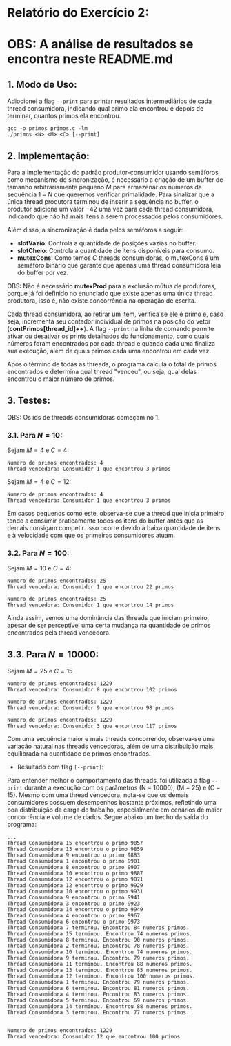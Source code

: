 # Relatório do Exercício 2:

# OBS: A análise de resultados se encontra neste README.md

## 1. Modo de Uso:

Adiocionei a flag ```--print``` para printar resultados intermediários de cada thread consumidora, indicando qual primo ela encontrou e depois de terminar, quantos primos ela encontrou.
```
gcc -o primos primos.c -lm
./primos <N> <M> <C> [--print]
```

## 2. Implementação:

Para a implementação do padrão produtor-consumidor usando semáforos como mecanismo de sincronização, é necessário a criação de um buffer de tamanho arbitrariamente pequeno $M$ para armazenar os números da sequência $1-N$ que queremos verificar primalidade. Para sinalizar que a única thread produtora terminou de inserir a sequência no buffer, o produtor adiciona um valor $-42$ uma vez para cada thread consumidora, indicando que não há mais itens a serem processados pelos consumidores.

Além disso, a sincronização é dada pelos semáforos a seguir:

* **slotVazio**: Controla a quantidade de posições vazias no buffer.
* **slotCheio**: Controla a quantidade de itens disponíveis para consumo. 
* **mutexCons**: Como temos $C$ threads consumidoras, o mutexCons é um semáforo binário que garante que apenas uma thread consumidora leia do buffer por vez.

OBS: Não é necessário **mutexProd** para a exclusão mútua de produtores, porque já foi definido no enunciado que existe apenas uma única thread produtora, isso é, não existe concorrência na operação de escrita.

Cada thread consumidora, ao retirar um item, verifica se ele é primo e, caso seja, incrementa seu contador individual de primos na posição do vetor (**contPrimos[thread_id]++**). A flag ```--print``` na linha de comando permite ativar ou desativar os prints detalhados do funcionamento, como quais números foram encontrados por cada thread e quando cada uma finaliza sua execução, além de quais primos cada uma encontrou em cada vez.

Após o término de todas as threads, o programa calcula o total de primos encontrados e determina qual thread "venceu", ou seja, qual delas encontrou o maior número de primos.

## 3. Testes:

OBS: Os ids de threads consumidoras começam no $1$.
### 3.1. Para $N = 10$:

Sejam $M=4$ e $C=4$:
```
Numero de primos encontrados: 4
Thread vencedora: Consumidor 1 que encontrou 3 primos
```
Sejam $M=4$ e $C=12$:
```
Numero de primos encontrados: 4
Thread vencedora: Consumidor 1 que encontrou 3 primos
```

Em casos pequenos como este, observa-se que a thread que inicia primeiro tende a consumir praticamente todos os itens do buffer antes que as demais consigam competir. Isso ocorre devido à baixa quantidade de itens e à velocidade com que os primeiros consumidores atuam.

### 3.2. Para $N = 100$:

Sejam $M=10$ e $C=4$:
```
Numero de primos encontrados: 25
Thread vencedora: Consumidor 1 que encontrou 22 primos
```

```
Numero de primos encontrados: 25
Thread vencedora: Consumidor 1 que encontrou 14 primos
```

Ainda assim, vemos uma dominância das threads que iniciam primeiro, apesar de ser perceptível uma certa mudança na quantidade de primos encontrados pela thread vencedora.

## 3.3. Para $N=10000$:

Sejam $M=25$ e $C=15$

```
Numero de primos encontrados: 1229
Thread vencedora: Consumidor 8 que encontrou 102 primos
```

```
Numero de primos encontrados: 1229
Thread vencedora: Consumidor 9 que encontrou 98 primos
```

```
Numero de primos encontrados: 1229
Thread vencedora: Consumidor 3 que encontrou 117 primos
```

Com uma sequência maior e mais threads concorrendo, observa-se uma variação natural nas threads vencedoras, além de uma distribuição mais equilibrada na quantidade de primos encontrados.

* Resultado com flag ```[--print]```: 

Para entender melhor o comportamento das threads, foi utilizada a flag `--print` durante a execução com os parâmetros \(N = 10000\), \(M = 25\) e \(C = 15\). Mesmo com uma thread vencedora, nota-se que os demais consumidores possuem desempenhos bastante próximos, refletindo uma boa distribuição da carga de trabalho, especialmente em cenários de maior concorrência e volume de dados. Segue abaixo um trecho da saída do programa:
```
...
Thread Consumidora 15 encontrou o primo 9857
Thread Consumidora 13 encontrou o primo 9859
Thread Consumidora 9 encontrou o primo 9883
Thread Consumidora 1 encontrou o primo 9901
Thread Consumidora 8 encontrou o primo 9907
Thread Consumidora 10 encontrou o primo 9887
Thread Consumidora 12 encontrou o primo 9871
Thread Consumidora 12 encontrou o primo 9929
Thread Consumidora 10 encontrou o primo 9931
Thread Consumidora 9 encontrou o primo 9941
Thread Consumidora 3 encontrou o primo 9923
Thread Consumidora 14 encontrou o primo 9949
Thread Consumidora 4 encontrou o primo 9967
Thread Consumidora 6 encontrou o primo 9973
Thread Consumidora 7 terminou. Encontrou 84 numeros primos.
Thread Consumidora 15 terminou. Encontrou 74 numeros primos.
Thread Consumidora 8 terminou. Encontrou 90 numeros primos.
Thread Consumidora 2 terminou. Encontrou 78 numeros primos.
Thread Consumidora 10 terminou. Encontrou 74 numeros primos.
Thread Consumidora 9 terminou. Encontrou 79 numeros primos.
Thread Consumidora 11 terminou. Encontrou 88 numeros primos.
Thread Consumidora 13 terminou. Encontrou 85 numeros primos.
Thread Consumidora 12 terminou. Encontrou 100 numeros primos.
Thread Consumidora 1 terminou. Encontrou 79 numeros primos.
Thread Consumidora 6 terminou. Encontrou 81 numeros primos.
Thread Consumidora 4 terminou. Encontrou 83 numeros primos.
Thread Consumidora 5 terminou. Encontrou 69 numeros primos.
Thread Consumidora 14 terminou. Encontrou 88 numeros primos.
Thread Consumidora 3 terminou. Encontrou 77 numeros primos.


Numero de primos encontrados: 1229
Thread vencedora: Consumidor 12 que encontrou 100 primos
```
